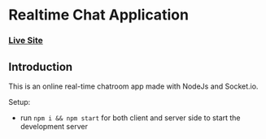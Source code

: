 # Realtime Chat Application

### [Live Site](https://chatiffy.netlify.app/)

## Introduction
This is an online real-time chatroom app made with NodeJs and Socket.io.

Setup:
- run ```npm i && npm start``` for both client and server side to start the development server
